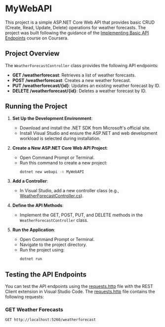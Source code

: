 # MyWebAPI

This project is a simple ASP.NET Core Web API that provides basic CRUD (Create, Read, Update, Delete) operations for weather forecasts. The project was built following the guidance of the [Implementing Basic API Endpoints](https://www.coursera.org/learn/back-end-development-with-dotnet/supplement/VW34e/implementing-basic-api-endpoints) course on Coursera.

## Project Overview

The `WeatherForecastController` class provides the following API endpoints:

- **GET /weatherforecast**: Retrieves a list of weather forecasts.
- **POST /weatherforecast**: Creates a new weather forecast.
- **PUT /weatherforecast/{id}**: Updates an existing weather forecast by ID.
- **DELETE /weatherforecast/{id}**: Deletes a weather forecast by ID.

## Running the Project

1. **Set Up the Development Environment**:
   - Download and install the .NET SDK from Microsoft's official site.
   - Install Visual Studio and ensure the ASP.NET and web development workload is selected during installation.

2. **Create a New ASP.NET Core Web API Project**:
   - Open Command Prompt or Terminal.
   - Run this command to create a new project:
     ```sh
     dotnet new webapi -n MyWebAPI
     ```

3. **Add a Controller**:
   - In Visual Studio, add a new controller class (e.g., [WeatherForecastController.cs](http://_vscodecontentref_/1)).

4. **Define the API Methods**:
   - Implement the GET, POST, PUT, and DELETE methods in the `WeatherForecastController` class.

5. **Run the Application**:
   - Open Command Prompt or Terminal.
   - Navigate to the project directory.
   - Run the project using:
     ```sh
     dotnet run
     ```

## Testing the API Endpoints

You can test the API endpoints using the [requests.http](http://_vscodecontentref_/2) file with the REST Client extension in Visual Studio Code. The [requests.http](http://_vscodecontentref_/3) file contains the following requests:

### GET Weather Forecasts
```http
GET http://localhost:5260/weatherforecast